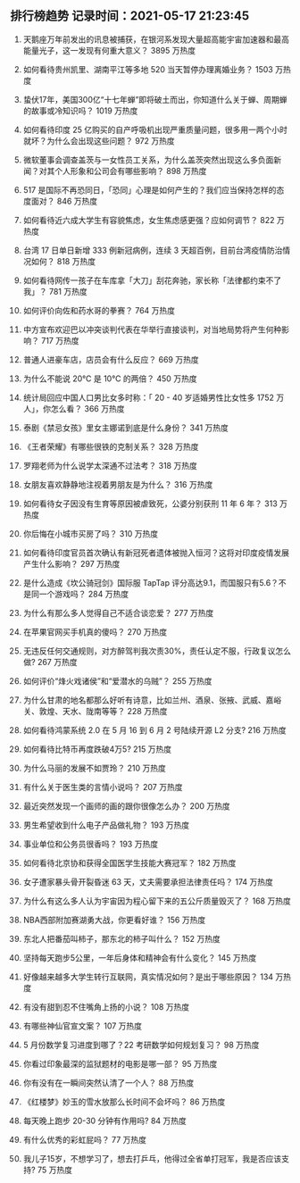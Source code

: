 
## 排行榜趋势 记录时间：2021-05-17 21:23:45
  
  1. 天鹅座万年前发出的讯息被捕获，在银河系发现大量超高能宇宙加速器和最高能量光子，这一发现有何重大意义？ 3895 万热度
    
  2. 如何看待贵州凯里、湖南平江等多地 520 当天暂停办理离婚业务？ 1503 万热度
    
  3. 蛰伏17年，美国300亿“十七年蝉”即将破土而出，你知道什么关于蝉、周期蝉的故事或冷知识吗？ 1019 万热度
    
  4. 如何看待印度 25 亿购买的自产呼吸机出现严重质量问题，很多用一两个小时就坏？为什么会出现这些问题？ 972 万热度
    
  5. 微软董事会调查盖茨与一女性员工关系，为什么盖茨突然出现这么多负面新闻？对其个人形象和公司会有哪些影响？ 898 万热度
    
  6. 517 是国际不再恐同日，「恐同」心理是如何产生的？我们应当保持怎样的态度面对？ 846 万热度
    
  7. 如何看待近六成大学生有容貌焦虑，女生焦虑感更强？应如何调节？ 822 万热度
    
  8. 台湾 17 日单日新增 333 例新冠病例，连续 3 天超百例，目前台湾疫情防治情况如何？ 818 万热度
    
  9. 如何看待网传一孩子在车库拿「大刀」刮花奔驰，家长称「法律都约束不了我」？ 781 万热度
    
  10. 如何评价向佐和药水哥的拳赛？ 764 万热度
    
  11. 中方宣布欢迎巴以冲突谈判代表在华举行直接谈判，对当地局势将产生何种影响？ 717 万热度
    
  12. 普通人进豪车店，店员会有什么反应？ 669 万热度
    
  13. 为什么不能说 20℃ 是 10℃ 的两倍？ 450 万热度
    
  14. 统计局回应中国人口男比女多时称：「 20 - 40 岁适婚男性比女性多 1752 万人」，你怎么看？ 366 万热度
    
  15. 泰剧《禁忌女孩》里女主娜诺到底是什么身份？ 341 万热度
    
  16. 《王者荣耀》有哪些很铁的克制关系？ 328 万热度
    
  17. 罗翔老师为什么说学太深通不过法考？ 318 万热度
    
  18. 女朋友喜欢静静地注视着男朋友是为什么？ 316 万热度
    
  19. 如何看待女子因没有生育等原因被虐致死，公婆分别获刑 11 年 6 年？ 313 万热度
    
  20. 你后悔在小城市买房了吗？ 310 万热度
    
  21. 如何看待印度官员首次确认有新冠死者遗体被抛入恒河？这将对印度疫情发展产生什么影响？ 297 万热度
    
  22. 是什么造成《坎公骑冠剑》国际服 TapTap 评分高达9.1，而国服只有5.6？不是同一个游戏吗？ 284 万热度
    
  23. 为什么有那么多人觉得自己不适合谈恋爱？ 277 万热度
    
  24. 在苹果官网买手机真的傻吗？ 270 万热度
    
  25. 无违反任何交通规则，对方醉驾判我次责30%，责任认定不服，行政复议怎么做? 267 万热度
    
  26. 如何评价“烽火戏诸侯”和“爱潜水的乌贼”？ 255 万热度
    
  27. 为什么甘肃的地名都那么好听有诗意，比如兰州、酒泉、张掖、武威、嘉峪关、敦煌、天水、陇南等等？ 228 万热度
    
  28. 如何看待鸿蒙系统 2.0 在 5 月 16 到 6 月 2 号陆续开源 L2 分支? 216 万热度
    
  29. 如何看待比特币再度跌破4万5? 215 万热度
    
  30. 为什么马丽的发展不如贾玲？ 210 万热度
    
  31. 有什么关于医生类的言情小说吗？ 207 万热度
    
  32. 最近突然发现一个画师的画的跟你很像怎么办？ 200 万热度
    
  33. 男生希望收到什么电子产品做礼物？ 193 万热度
    
  34. 事业单位和公务员很香吗？ 193 万热度
    
  35. 如何看待北京协和获得全国医学生技能大赛冠军？ 182 万热度
    
  36. 女子遭家暴头骨开裂昏迷 63 天，丈夫需要承担法律责任吗？ 174 万热度
    
  37. 为什么有这么多人认为宇宙因为程心留下来的五公斤质量毁灭了？ 168 万热度
    
  38. NBA西部附加赛湖勇大战，你更看好谁？ 156 万热度
    
  39. 东北人把番茄叫柿子，那东北的柿子叫什么？ 152 万热度
    
  40. 坚持每天跑步5公里，一年后身体和精神会有什么变化？ 145 万热度
    
  41. 好像越来越多大学生转行互联网，真实情况如何？是出于哪些原因？ 134 万热度
    
  42. 有没有甜到忍不住嘴角上扬的小说？ 108 万热度
    
  43. 有哪些神仙官宣文案？ 107 万热度
    
  44. 5 月份数学复习进度到哪了？22 考研数学如何规划复习？ 98 万热度
    
  45. 你看过印象最深的监狱题材的电影是哪一部？ 95 万热度
    
  46. 你有没有在一瞬间突然认清了一个人？ 88 万热度
    
  47. 《红楼梦》妙玉的雪水放那么长时间不会坏吗？ 86 万热度
    
  48. 每天晚上跑步 20-30 分钟有作用吗? 84 万热度
    
  49. 有什么优秀的彩虹屁吗？ 77 万热度
    
  50. 我儿子15岁，不想学习了，想去打乒乓，他得过全省单打冠军，我是否应该支持? 75 万热度
    